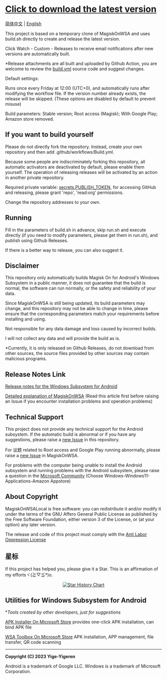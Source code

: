 # [Click to download the latest version](https://github.com/yige-yigeren/MagiskOnWSAOnlineBuild/releases/latest)

[简体中文](README.md) | [Engilsh](READEME_EN.md)

This project is based on a temporary clone of MagiskOnWSA and uses build.sh directly to create and release the latest version.

Click Watch - Custom - Releases to receive email notifications after new versions are automatically built.

*Release attachments are all built and uploaded by Github Action, you are welcome to review the [build.yml](https://github.com/yige-yigeren/MagiskOnWSAOnlineBuild/edit/main/.github/workflows/Build.yml) source code and suggest changes.

Default settings:

Runs once every Friday at 12:00 (UTC+0), and automatically runs after modifying the workflow file. If the version number already exists, the release will be skipped. (These options are disabled by default to prevent misuse)

Build parameters: Stable version; Root access (Magisk); With Google Play; Amazon store removed.

## If you want to build yourself

Please do not directly fork the repository. Instead, create your own repository and then add .github/workflows/Build.yml.

Because some people are indiscriminately forking this repository, all automatic activators are deactivated by default, please enable them yourself. The operation of releasing releases will be activated by an action in another private repository.

Required private variable: [secrets.PUBLISH_TOKEN](https://github.com/settings/tokens), for accessing GitHub and releasing, please grant 'repo', 'read:org' permissions.

Change the repository addresses to your own.

## Running

Fill in the parameters of build.sh in advance, skip run.sh and execute directly (if you need to modify parameters, please get them in run.sh), and publish using Github Releases.

If there is a better way to release, you can also suggest it.

## Disclaimer

This repository only automatically builds Magisk On for Android's Windows Subsystem in a public manner, it does not guarantee that the build is normal, the software can run normally, or the safety and reliability of your data.

Since MagiskOnWSA is still being updated, its build parameters may change, and this repository may not be able to change in time, please ensure that the corresponding parameters match your requirements before installing and using.

Not responsible for any data damage and loss caused by incorrect builds.

I will not collect any data and will provide the build as is.

*Currently, it is only released on Github Releases, do not download from other sources, the source files provided by other sources may contain malicious programs.

## Release Notes Link
        
[Release notes for the Windows Subsystem for Android](https://learn.microsoft.com/zh-cn/windows/android/wsa/release-notes)
        
[Detailed explanation of MagiskOnWSA](https://github.com/LSPosed/MagiskOnWSALocal#readme) (Read this article first before raising an Issue if you encounter installation problems and operation problems)
        
## Technical Support
        
This project does not provide any technical support for the Android subsystem. If the automatic build is abnormal or if you have any suggestions, please raise a [new Issue](https://github.com/yige-yigeren/MagiskOnWSAOnlineBuild/issues/new) in this repository.
        
For 议题 related to Root access and Google Play running abnormally, please raise a [new Issue](https://github.com/LSPosed/MagiskOnWSALocal/issues/new/choose) in MagiskOnWSA.

For problems with the computer being unable to install the Android subsystem and running problems with the Android subsystem, please raise a question in the [Microsoft Community](https://answers.microsoft.com/zh-hans/newthread) (Choose Windows-Windows11-Applications-Amazon Appstore)

## About Copyright

MagiskOnWSALocal is free software: you can redistribute it and/or modify it under the terms of the GNU Affero General Public License as published by the Free Software Foundation, either version 3 of the License, or (at your option) any later version.

The release and code of this project must comply with the [Anti Labor Oppression License](https://github.com/yige-yigeren/MagiskOnWSAOnlineBuild/blob/main/Additional_LICENSE_CN)

## 星标

If this project has helped you, please give it a Star. This is an affirmation of my effortsヾ(≧▽≦*)o.

<p align="center">
  <a href="https://star-history.com/#yige-yigeren/MagiskOnWSAOnlineBuild&Date">
    <img src="https://api.star-history.com/svg?repos=yige-yigeren/MagiskOnWSAOnlineBuild&type=Date" alt="Star History Chart">
  </a>
</p>

## Utilities for Windows Subsystem for Android

**Tools created by other developers, just for suggestions*
        
[APK Installer On Microsoft Store](https://www.microsoft.com/store/productId/9P2JFQ43FPPG) provides one-click APK installation, can bind APK file
        
[WSA Toolbox On Microsoft Store](https://www.microsoft.com/store/productId/9PPSP2MKVTGT) APK installation, APP management, file transfer, QR code scanning

---

**Copyright (C) 2023 Yige-Yigeren**

Android is a trademark of Google LLC. Windows is a trademark of Microsoft Corporation.
